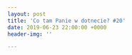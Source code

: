 ```yaml
---
layout: post
title: 'Co tam Panie w dotnecie? #20'
date: 2019-06-23 22:00:00 +0000
header-img: ''

---
```

